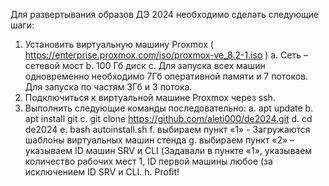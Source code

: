 Для развертывания образов ДЭ 2024 необходимо сделать следующие шаги:
1.	Установить виртуальную машину Proxmox ( https://enterprise.proxmox.com/iso/proxmox-ve_8.2-1.iso )
a.	Сеть – сетевой мост
b.	100 Гб диск
c.	Для запуска всех машин одновременно необходимо 7Гб оперативной памяти и 7 потоков. Для запуска по частям 3Гб и 3 потока.
2.	Подключиться к виртуальной машине Proxmox через ssh.
3.	Выполнить следующие команды последовательно:
a.	apt update 
b.	apt install git
c.	git clone https://github.com/aleti000/de2024.git
d.	cd de2024
e.	bash autoinstall.sh
f.	выбираем пункт «1» - Загружаются шаблоны виртуальных машин стенда
g.	выбираем пункт «2» – указываем ID машин SRV и CLI (Задавали в пункте «1», указываем количество рабочих мест 1, ID первой машины любое (за исключением ID SRV и CLI.
h.	Profit!
